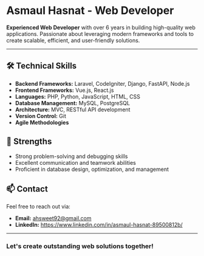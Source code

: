 # Asmaul Hasnat - Web Developer

**Experienced Web Developer** with over 6 years in building high-quality web applications. Passionate about leveraging modern frameworks and tools to create scalable, efficient, and user-friendly solutions.

---

## 🛠️ Technical Skills

- **Backend Frameworks:** Laravel, CodeIgniter, Django, FastAPI, Node.js
- **Frontend Frameworks:** Vue.js, React.js
- **Languages:** PHP, Python, JavaScript, HTML, CSS
- **Database Management:** MySQL, PostgreSQL
- **Architecture:** MVC, RESTful API development
- **Version Control:** Git
- **Agile Methodologies**

## 🌟 Strengths

- Strong problem-solving and debugging skills
- Excellent communication and teamwork abilities
- Proficient in database design, optimization, and management

## 📫 Contact

Feel free to reach out via:

- **Email:** ahsweet92@gmail.com
- **LinkedIn:** https://www.linkedin.com/in/asmaul-hasnat-89500812b/

---

### Let's create outstanding web solutions together!
